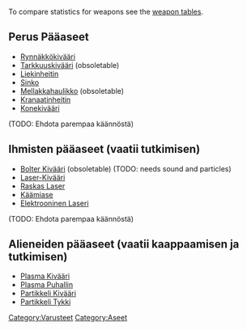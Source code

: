 To compare statistics for weapons see the [weapon
tables](Weapon_tables "wikilink").

## Perus Pääaseet

- [Rynnäkkökivääri](Varusteet/Pääaseet/Rynnäkkökivääri "wikilink")
- [Tarkkuuskivääri](Varusteet/Pääaseet/Tarkkuuskivääri "wikilink")
  (obsoletable)
- [Liekinheitin](Varusteet/Pääaseet/Liekinheitin "wikilink")
- [Sinko](Varusteet/Pääaseet/Sinko "wikilink")
- [Mellakkahaulikko](Varusteet/Pääaseet/Mellakkahaulikko "wikilink")
  (obsoletable)
- [Kranaatinheitin](Varusteet/Pääaseet/Kranaatinheitin "wikilink")
- [Konekivääri](Varusteet/Pääaseet/Konekivääri "wikilink")

(TODO: Ehdota parempaa käännöstä)

## Ihmisten pääaseet (vaatii tutkimisen)

- [Bolter Kivääri](Varusteet/Pääaseet/Bolter-Kivääri "wikilink")
  (obsoletable) (TODO: needs sound and particles)
- [Laser-Kivääri](Varusteet/Pääaseet/Laser-Kivääri "wikilink")
- [Raskas Laser](Varusteet/Pääaseet/Raskas_Laser "wikilink")
- [Käämiase](Varusteet/Pääaseet/Käämiase "wikilink")
- [Elektrooninen
  Laseri](Varusteet/Pääaseet/Elektrooninen_Laseri "wikilink")

(TODO: Ehdota parempaa käännöstä)

## Alieneiden pääaseet (vaatii kaappaamisen ja tutkimisen)

- [Plasma Kivääri](Varusteet/Pääaseet/Plasma_Kivääri "wikilink")
- [Plasma Puhallin](Varusteet/Pääaseet/Plasma_Puhallin "wikilink")
- [Partikkeli Kivääri](Varusteet/Pääaseet/Partikkeli_Kivääri "wikilink")
- [Partikkeli Tykki](Varusteet/Pääaseet/Partikkeli_Tykki "wikilink")

[Category:Varusteet](Category:Varusteet "wikilink")
[Category:Aseet](Category:Aseet "wikilink")